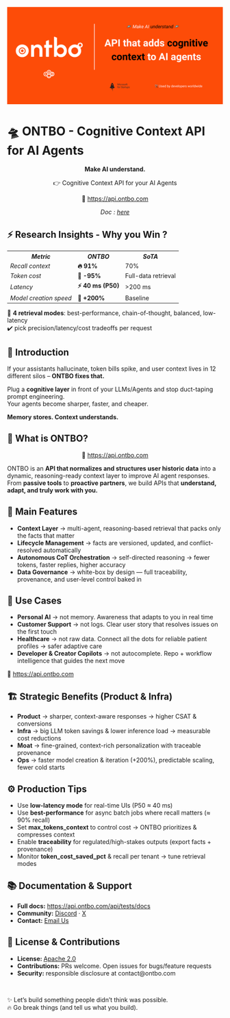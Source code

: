 <!DOCTYPE html>
<html lang="en">
<head>
  <meta charset="UTF-8">
</head>
<body>
  <img src="./docs/banner.png"></img>
  <h1>🛸 ONTBO - Cognitive Context API for AI Agents</h1>
  <p align="center"><strong>Make AI understand.</strong></p>
  <p align="center">👉 Cognitive Context API for your AI Agents</p>
  <p align="center">🤖 <a href="https://api.ontbo.com">https://api.ontbo.com</a></p>
  <p align="center"><em>Doc : <a href="./docs/datasheet.pdf">here</a></em></p>

  <div>
    <h2>⚡ Research Insights - Why you Win ?</h2>
    <table>
      <tr>
        <th><i>Metric</i></th>
        <th><i>ONTBO</i></th>
        <th><i>SoTA</i></th>
      </tr>
      <tr>
        <td><i>Recall context</i></td>
        <td><b>🔥 91%</b></td>
        <td>70%</td>
      </tr>
      <tr>
        <td><i>Token cost</i></td>
        <td><b>💸 -95%</b></td>
        <td>Full-data retrieval</td>
      </tr>
      <tr>
        <td><i>Latency</i></td>
        <td><b>⚡ 40 ms (P50)</b></td>
        <td>&gt;200 ms</td>
      </tr>
      <tr>
        <td><i>Model creation speed</i></td>
        <td><b>🚀 +200%</b></td>
        <td>Baseline</td>
      </tr>
    </table>
    <p>🔄 <b>4 retrieval modes</b>: best-performance, chain-of-thought, balanced, low-latency<br>
    ✔️ pick precision/latency/cost tradeoffs per request</p>
  </div>

  <div>
    <h2>📖 Introduction</h2>
    <p>If your assistants hallucinate, token bills spike, and user context lives in 12 different silos – <strong>ONTBO fixes that.</strong></p>
    <p>Plug a <b>cognitive layer</b> in front of your LLMs/Agents and stop duct-taping prompt engineering.<br>
    Your agents become sharper, faster, and cheaper.</p>
    <p><strong>Memory stores. Context understands.</strong></p>
  </div>

  <div>
    <h2>🚀 What is ONTBO?</h2>
    <p align="center">🤖 <a href="https://api.ontbo.com">https://api.ontbo.com</a></p>
    <p>ONTBO is an <b>API that normalizes and structures user historic data</b> into a dynamic, reasoning-ready context layer to improve AI agent responses.<br>
    From <b>passive tools</b> to <b>proactive partners</b>, we build APIs that <b>understand, adapt, and truly work with you.</b></p>
  </div>

  <div>
    <h2>🧩 Main Features</h2>
    <ul>
      <li><strong>Context Layer</strong> → multi-agent, reasoning-based retrieval that packs only the facts that matter</li>
      <li><strong>Lifecycle Management</strong> → facts are versioned, updated, and conflict-resolved automatically</li>
      <li><strong>Autonomous CoT Orchestration</strong> → self-directed reasoning → fewer tokens, faster replies, higher accuracy</li>
      <li><strong>Data Governance</strong> → white-box by design — full traceability, provenance, and user-level control baked in</li>
    </ul>
  </div>

  <div>
    <h2>🎯 Use Cases</h2>
    <ul>
      <li><strong>Personal AI</strong> → not memory. Awareness that adapts to you in real time</li>
      <li><strong>Customer Support</strong> → not logs. Clear user story that resolves issues on the first touch</li>
      <li><strong>Healthcare</strong> → not raw data. Connect all the dots for reliable patient profiles → safer adaptive care</li>
      <li><strong>Developer &amp; Creator Copilots</strong> → not autocomplete. Repo + workflow intelligence that guides the next move</li>
    </ul>
    <p>🤖 <a href="https://api.ontbo.com">https://api.ontbo.com</a></p>
  </div>

  <div>
    <h2>🏗 Strategic Benefits (Product &amp; Infra)</h2>
    <ul>
      <li><strong>Product</strong> → sharper, context-aware responses → higher CSAT &amp; conversions</li>
      <li><strong>Infra</strong> → big LLM token savings &amp; lower inference load → measurable cost reductions</li>
      <li><strong>Moat</strong> → fine-grained, context-rich personalization with traceable provenance</li>
      <li><strong>Ops</strong> → faster model creation &amp; iteration (+200%), predictable scaling, fewer cold starts</li>
    </ul>
  </div>

  <div>
    <h2>⚙️ Production Tips</h2>
    <ul>
      <li>Use <strong>low-latency mode</strong> for real-time UIs (P50 ≈ 40 ms)</li>
      <li>Use <strong>best-performance</strong> for async batch jobs where recall matters (≈ 90% recall)</li>
      <li>Set <strong>max_tokens_context</strong> to control cost → ONTBO prioritizes &amp; compresses context</li>
      <li>Enable <strong>traceability</strong> for regulated/high-stakes outputs (export facts + provenance)</li>
      <li>Monitor <strong>token_cost_saved_pct</strong> &amp; recall per tenant → tune retrieval modes</li>
    </ul>
  </div>

  <div>
    <h2>📚 Documentation &amp; Support</h2>
    <ul>
      <li><strong>Full docs:</strong> <a href="https://api.ontbo.com/api/tests/docs">https://api.ontbo.com/api/tests/docs</a></li>
      <li><strong>Community:</strong> <a href="https://discord.com/invite/N8h4ZBJb">Discord</a> · <a href="https://x.com/ONTBO_AI">X</a></li>
      <li><strong>Contact:</strong> <a href="mailto:contact@ontbo.com">Email Us</a></li>
    </ul>
  </div>

  <div>
    <h2>🤝 License &amp; Contributions</h2>
    <ul>
      <li><strong>License: </strong><a href="./LICENSE">Apache 2.0</a></li>
      <li><strong>Contributions:</strong> PRs welcome. Open issues for bugs/feature requests</li>
      <li><strong>Security:</strong> responsible disclosure at contact@ontbo.com</li>
    </ul>
  </div>

  <br><p>✨ Let’s build something people didn’t think was possible.<br>
  🔥 Go break things (and tell us what you build).</p>

</body>
</html>


